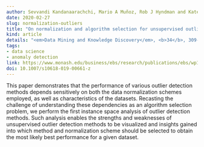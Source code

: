 ```yaml
---
author: Sevvandi Kandanaarachchi, Mario A Muñoz, Rob J Hyndman and Kate Smith&#8209;Miles
date: 2020-02-27
slug: normalization-outliers
title: "On normalization and algorithm selection for unsupervised outlier detection"
kind: article
details: "<em>Data Mining and Knowledge Discovery</em>, <b>34</b>, 309-354"
tags:
- data science
- anomaly detection
link: https://www.monash.edu/business/ebs/research/publications/ebs/wp16-2018.pdf
doi: 10.1007/s10618-019-00661-z
---
```


This paper demonstrates that the performance of various outlier detection methods depends sensitively on both the data normalization schemes employed, as well as characteristics of the datasets. Recasting the challenge of understanding these dependencies as an algorithm selection problem, we perform the first instance space analysis of outlier detection methods. Such analysis enables the strengths and weaknesses of unsupervised outlier detection methods to be visualized and insights gained into which method and normalization scheme should be selected to obtain the most likely best performance for a given dataset.
